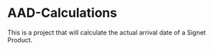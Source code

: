 # AAD-Calculations
This is a project that will calculate the actual arrival date of a Signet Product.
